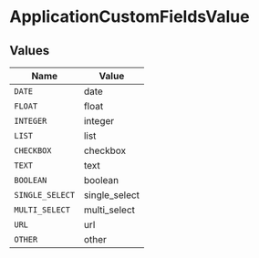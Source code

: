 # ApplicationCustomFieldsValue


## Values

| Name            | Value           |
| --------------- | --------------- |
| `DATE`          | date            |
| `FLOAT`         | float           |
| `INTEGER`       | integer         |
| `LIST`          | list            |
| `CHECKBOX`      | checkbox        |
| `TEXT`          | text            |
| `BOOLEAN`       | boolean         |
| `SINGLE_SELECT` | single_select   |
| `MULTI_SELECT`  | multi_select    |
| `URL`           | url             |
| `OTHER`         | other           |